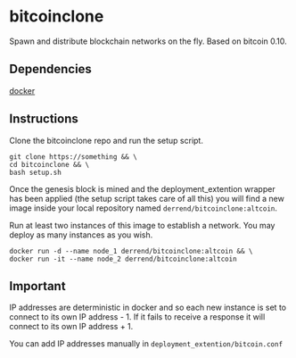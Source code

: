 # bitcoinclone
Spawn and distribute blockchain networks on the fly. Based on bitcoin 0.10.

## Dependencies
[docker](https://docs.docker.com/engine/installation/ "docker engine")

## Instructions
Clone the bitcoinclone repo and run the setup script.

    git clone https://something && \
    cd bitcoinclone && \
    bash setup.sh
Once the genesis block is mined and the deployment_extention wrapper has been applied (the setup script takes care of all this) you will find a new image inside your local repository named `derrend/bitcoinclone:altcoin`.

Run at least two instances of this image to establish a network. You may deploy as many instances as you wish.

    docker run -d --name node_1 derrend/bitcoinclone:altcoin && \
    docker run -it --name node_2 derrend/bitcoinclone:altcoin
## Important
IP addresses are deterministic in docker and so each new instance is set to connect to its own IP address - 1. If it fails to receive a response it will connect to its own IP address + 1.

You can add IP addresses manually in `deployment_extention/bitcoin.conf`
